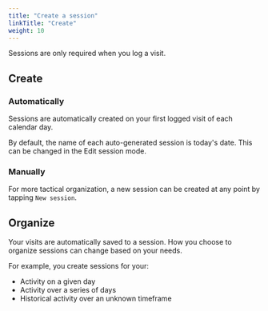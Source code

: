 ```yaml
---
title: "Create a session"
linkTitle: "Create"
weight: 10
---
```


Sessions are only required when you log a visit.


## Create

### Automatically
Sessions are automatically created on your first logged visit of each calendar day. 

By default, the name of each auto-generated session is today's date. This can be changed in the Edit session mode.

### Manually

For more tactical organization, a new session can be created at any point by tapping `New session`.


## Organize

Your visits are automatically saved to a session. How you choose to organize sessions can change based on your needs.

For example, you create sessions for your:
* Activity on a given day
* Activity over a series of days
* Historical activity over an unknown timeframe